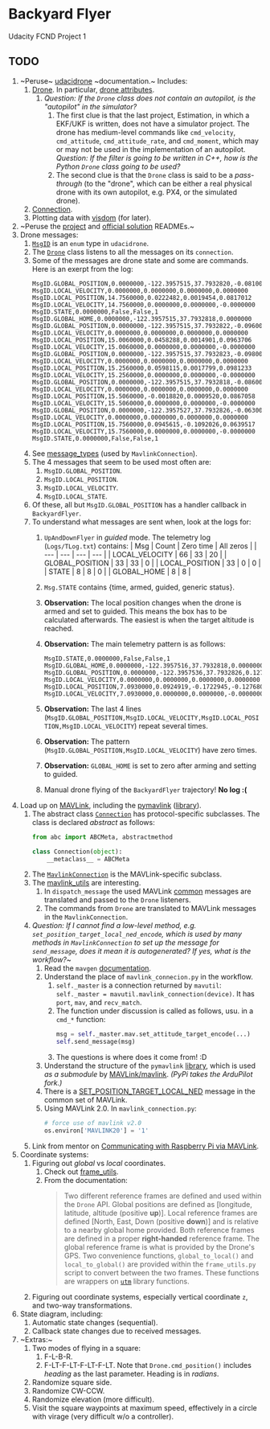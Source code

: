 # Backyard Flyer

Udacity FCND Project 1

## TODO

1. ~Peruse~ [udacidrone](https://udacity.github.io/udacidrone/docs/getting-started.html) ~documentation.~ Includes:  
   1. [Drone](https://udacity.github.io/udacidrone/docs/drone-api.html). In particular, [drone attributes](https://udacity.github.io/udacidrone/docs/drone-attributes.html).  
      1. _Question: If the `Drone` class does not contain an autopilot, is the "autopilot" in the simulator?_  
         1. The first clue is that the last project, Estimation, in which a EKF/UKF is written, does not have a simulator project. The drone has medium-level commands like `cmd_velocity`, `cmd_attitude`, `cmd_attitude_rate`, and `cmd_moment`, which may or may not be used in the implementation of an autopilot. _Question: If the filter is going to be written in C++, how is the Python `Drone` class going to be used?_    
         2. The second clue is that the `Drone` class is said to be a _pass-through_ (to the "drone", which can be either a real physical drone with its own autopilot, e.g. PX4, or the simulated drone).  
   2. [Connection](https://udacity.github.io/udacidrone/docs/connection-api.html).  
   3. Plotting data with [visdom](https://github.com/fossasia/visdom) (for later).  
2. ~Peruse the [project](https://github.com/ivogeorg/FCND-Backyard-Flyer/blob/main/README.md) and [official solution](https://github.com/udacity/FCND-Backyard-Flyer/blob/solution/README.md) READMEs.~  
3. Drone messages:  
   1. [`MsgID`](https://github.com/udacity/udacidrone/blob/master/udacidrone/messaging/message_ids.py) is an `enum` type in `udacidrone`. 
   2. The [`Drone`](https://github.com/udacity/udacidrone/blob/master/udacidrone/drone.py) class listens to all the messages on its `connection`.  
   3. Some of the messages are drone state and some are commands. Here is an exerpt from the log:
      ```
      MsgID.GLOBAL_POSITION,0.0000000,-122.3957515,37.7932820,-0.0810000
      MsgID.LOCAL_VELOCITY,0.0000000,0.0000000,0.0000000,0.0000000
      MsgID.LOCAL_POSITION,14.7560000,0.0222482,0.0019454,0.0817012
      MsgID.LOCAL_VELOCITY,14.7560000,0.0000000,0.0000000,-0.0000000
      MsgID.STATE,0.0000000,False,False,1
      MsgID.GLOBAL_HOME,0.0000000,-122.3957515,37.7932818,0.0000000
      MsgID.GLOBAL_POSITION,0.0000000,-122.3957515,37.7932822,-0.0960000
      MsgID.LOCAL_VELOCITY,0.0000000,0.0000000,0.0000000,0.0000000
      MsgID.LOCAL_POSITION,15.0060000,0.0458288,0.0014901,0.0963706
      MsgID.LOCAL_VELOCITY,15.0060000,0.0000000,0.0000000,-0.0000000
      MsgID.GLOBAL_POSITION,0.0000000,-122.3957515,37.7932823,-0.0980000
      MsgID.LOCAL_VELOCITY,0.0000000,0.0000000,0.0000000,0.0000000
      MsgID.LOCAL_POSITION,15.2560000,0.0598115,0.0017799,0.0981233
      MsgID.LOCAL_VELOCITY,15.2560000,0.0000000,0.0000000,-0.0000000
      MsgID.GLOBAL_POSITION,0.0000000,-122.3957515,37.7932818,-0.0860000
      MsgID.LOCAL_VELOCITY,0.0000000,0.0000000,0.0000000,0.0000000
      MsgID.LOCAL_POSITION,15.5060000,-0.0018820,0.0009520,0.0867058
      MsgID.LOCAL_VELOCITY,15.5060000,0.0000000,0.0000000,-0.0000000
      MsgID.GLOBAL_POSITION,0.0000000,-122.3957527,37.7932826,-0.0630000
      MsgID.LOCAL_VELOCITY,0.0000000,0.0000000,0.0000000,0.0000000
      MsgID.LOCAL_POSITION,15.7560000,0.0945615,-0.1092026,0.0639517
      MsgID.LOCAL_VELOCITY,15.7560000,0.0000000,0.0000000,-0.0000000
      MsgID.STATE,0.0000000,False,False,1   
      ```
   4. See [message_types](https://github.com/udacity/udacidrone/blob/master/udacidrone/connection/message_types.py) (used by `MavlinkConnection`).
   5. The 4 messages that seem to be used most often are:
      1. `MsgID.GLOBAL_POSITION`.  
      2. `MsgID.LOCAL_POSITION`.  
      2. `MsgID.LOCAL_VELOCITY`.  
      2. `MsgID.LOCAL_STATE`.  
   6. Of these, all but `MsgID.GLOBAL_POSITION` has a handler callback in `BackyardFlyer`.    
   7. To understand what messages are sent when, look at the logs for: 
      1. `UpAndDownFlyer` in _guided_ mode. The telemetry log (`Logs/TLog.txt`) contains:
         | Msg | Count | Zero time | All zeros |
         | --- | --- | --- | --- |
         | LOCAL_VELOCITY | 66 | 33 | 20 |
         | GLOBAL_POSITION | 33 | 33 | 0 |
         | LOCAL_POSITION | 33 | 0 | 0 |
         | STATE | 8 | 8 | 0 |
         | GLOBAL_HOME | 8 | 8 | 

      2. `Msg.STATE` contains {time, armed, guided, generic status}.  
      3. **Observation:** The local position changes when the drone is armed and set to guided. This means the box has to be calculated afterwards. The easiest is when the target altitude is reached.  
      4. **Observation:** The main telemetry pattern is as follows:
         ```
         MsgID.STATE,0.0000000,False,False,1
         MsgID.GLOBAL_HOME,0.0000000,-122.3957516,37.7932818,0.0000000
         MsgID.GLOBAL_POSITION,0.0000000,-122.3957536,37.7932826,0.1270000
         MsgID.LOCAL_VELOCITY,0.0000000,0.0000000,0.0000000,0.0000000
         MsgID.LOCAL_POSITION,7.0930000,0.0924919,-0.1722945,-0.1276808
         MsgID.LOCAL_VELOCITY,7.0930000,0.0000000,0.0000000,-0.0000000
         ```
      5. **Observation:** The last 4 lines (`MsgID.GLOBAL_POSITION,MsgID.LOCAL_VELOCITY,MsgID.LOCAL_POSITION,MsgID.LOCAL_VELOCITY`) repeat several times.
      6. **Observation:** The pattern (`MsgID.GLOBAL_POSITION,MsgID.LOCAL_VELOCITY`) have zero times.
      7. **Observation:** `GLOBAL_HOME` is set to zero after arming and setting to guided.  
      8. Manual drone flying of the `BackyardFlyer` trajectory! **No log :(**      
4. Load up on [MAVLink](https://mavlink.io/en/), including the [pymavlink](https://mavlink.io/en/mavgen_python/) ([library](https://pypi.org/project/pymavlink/)).  
   1. The abstract class [`Connection`](https://github.com/udacity/udacidrone/blob/master/udacidrone/connection/connection.py) has protocol-specific subclasses. The class is declared _abstract_ as follows:
      ```python
      from abc import ABCMeta, abstractmethod

      class Connection(object):
          __metaclass__ = ABCMeta
      ```
   2. The [`MavlinkConnection`](https://github.com/udacity/udacidrone/blob/master/udacidrone/connection/mavlink_connection.py) is the MAVLink-specific subclass.  
   3. The [mavlink_utils](https://github.com/udacity/udacidrone/blob/master/udacidrone/connection/mavlink_utils.py) are interesting.  
      1. In `dispatch_message` the used MAVLink [common](https://mavlink.io/en/messages/common.html) messages are translated and passed to the `Drone` listeners.  
      2. The commands from `Drone` are translated to MAVLink messages in the `MavlinkConnection`.  
   4. _Question: If I cannot find a low-level method, e.g. `set_position_target_local_ned_encode`, which is used by many methods in `MavlinkConnection` to set up the message for `send_message`, does it mean it is autogenerated? If yes, what is the workflow?_~  
      1. Read the `mavgen` [documentation](https://mavlink.io/en/mavgen_python/).  
      2. Understand the place of `mavlink_connecion.py` in the workflow.  
         1. `self._master` is a connection returned by `mavutil`: `self._master = mavutil.mavlink_connection(device)`. It has `port`, `mav`, and `recv_match`.  
         2. The function under discussion is called as follows, usu. in a `cmd_*` function:
            ```python
            msg = self._master.mav.set_attitude_target_encode(...)
            self.send_message(msg)   
            ```  
         3. The questions is where does it come from! :D  
      3. Understand the structure of the `pymavlink` [library](https://github.com/ArduPilot/pymavlink), which is used _as a submodule_ by [MAVLink/mavlink](https://github.com/mavlink/mavlink). _(PyPi takes the ArduPilot fork.)_      
      4. There is a [SET_POSITION_TARGET_LOCAL_NED](https://mavlink.io/en/messages/common.html#MAV_PROTOCOL_CAPABILITY_SET_POSITION_TARGET_LOCAL_NED) message in the common set of MAVLink.  
      5. Using MAVLink 2.0. In `mavlink_connection.py`:
         ```python
         # force use of mavlink v2.0
         os.environ['MAVLINK20'] = '1'
         ```
   5. Link from mentor on [Communicating with Raspberry Pi via MAVLink](https://ardupilot.org/dev/docs/raspberry-pi-via-mavlink.html).
5. Coordinate systems:
   1. Figuring out _global_ vs _local_ coordinates.  
      1. Check out [frame_utils](https://github.com/udacity/udacidrone/blob/master/udacidrone/frame_utils.py).  
      2. From the documentation:
         > Two different reference frames are defined and used within the `Drone` API. Global positions are defined as [longitude, latitude, altitude (positive **up**)]. Local reference frames are defined [North, East, Down (positive **down**)] and is relative to a nearby global home provided. Both reference frames are defined in a proper **right-handed** reference frame. The global reference frame is what is provided by the Drone's GPS. Two convenience functions, `global_to_local()` and `local_to_global()` are provided within the `frame_utils.py` script to convert between the two frames. These functions are wrappers on [`utm`](https://github.com/Turbo87/utm) library functions.
   2. Figuring out coordinate systems, especially vertical coordinate `z`, and two-way transformations.  
6. State diagram, including:  
   1. Automatic state changes (sequential).  
   2. Callback state changes due to received messages.    
7. ~Extras:~  
   1. Two modes of flying in a square:  
      1. F-L-B-R.  
      2. F-LT-F-LT-F-LT-F-LT. Note that `Drone.cmd_position()` includes _heading_ as the last parameter. Heading is in _radians_.      
   2. Randomize square side.  
   3. Randomize CW-CCW.  
   4. Randomize elevation (more difficult).  
   5. Visit the square waypoints at maximum speed, effectively in a circle with virage (very difficult w/o a controller).